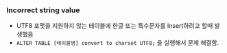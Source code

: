 ### Incorrect string value

- UTF8 포맷을 지원하지 않는 테이블에 한글 또는 특수문자를 Insert하려고 할때 발생했음
- `ALTER TABLE [테이블명] convert to charset UTF8;` 을 실행해서 문제 해결함.
